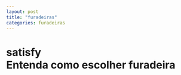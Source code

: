 ```yaml
---
layout: post
title: "furadeiras"
categories: furadeiras
---
```

<h1 <font face="satisfy"> satisfy </font> <br />
Entenda como escolher furadeira
</h1> 
